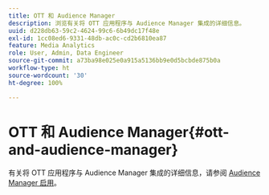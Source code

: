 ```yaml
---
title: OTT 和 Audience Manager
description: 浏览有关将 OTT 应用程序与 Audience Manager 集成的详细信息。
uuid: d228db63-59c2-4624-99c6-6b49dc17f48e
exl-id: 1cc08ed6-9331-48db-ac0c-cd2b6810ea87
feature: Media Analytics
role: User, Admin, Data Engineer
source-git-commit: a73ba98e025e0a915a5136bb9e0d5bcbde875b0a
workflow-type: ht
source-wordcount: '30'
ht-degree: 100%

---
```


# OTT 和 Audience Manager{#ott-and-audience-manager}

有关将 OTT 应用程序与 Audience Manager 集成的详细信息，请参阅 [Audience Manager 启用](/help/legacy/intro-to-ava/am-enablement.md)。
